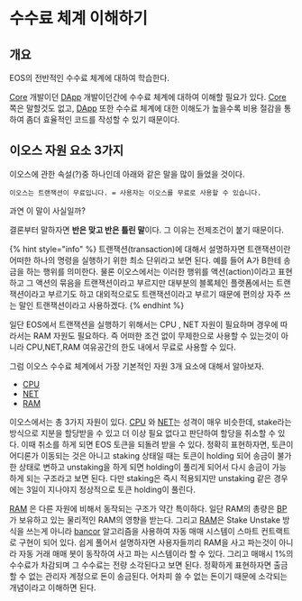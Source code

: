 # 수수료 체계 이해하기

## 개요

EOS의 전반적인 수수료 체계에 대하여 학습한다.

[Core](../../../keywords/c/core.md) 개발이던 [DApp](../../../keywords/d/dapp.md) 개발이던간에 수수료 체계에 대하여 이해할 필요가 있다. [Core](../../../keywords/c/core.md) 쪽은 말할것도 없고, [DApp](../../../keywords/d/dapp.md) 또한 수수료 체계에 대한 이해도가 높을수록 비용 절감을 통하여 좀더 효율적인 코드를 작성할 수 있기 때문이다.

## 이오스 자원 요소 3가지

이오스에 관한 속설\(?\)중 하나인데 아래와 같은 말을 많이 들었을 것이다.

```text
이오스는 트랜잭션이 무료입니다. = 사용자는 이오스를 무료로 사용할 수 있습니다.
```

과연 이 말이 사실일까?

결론부터 말하자면 **반은 맞고 반은 틀린 말**이다. 그 이유는 전제조건이 붙기 때문이다.

{% hint style="info" %}
트랜잭션\(transaction\)에 대해서 설명하자면 트랜잭션이란 어떠한 하나의 명령을 실행하기 위한 최소 단위라고 보면 된다. 예를 들어 A가 B한테 송금을 하는 행위를 의미한다. 물론 이오스에서는 이러한 행위를 액션\(action\)이라고 표현하고 그 액션의 묶음을 트랜잭션이라고 부르지만 대부분의 블록체인 플랫폼에서는 트랜잭션이라고 부르기도 하고 대외적으로도 트랜잭션이라고 부르기 때문에 편의상 자주 쓰는 말인 트랜잭션이라고 사용하겠다.
{% endhint %}

일단 EOS에서 트랜잭션을 실행하기 위해서는 CPU , NET 자원이 필요하며 경우에 따라서는 RAM 자원도 필요하다. 즉 어떠한 조건 없이 무제한으로 사용할 수 있는것이 아니라 CPU,NET,RAM 여유공간의 한도 내에서 무료로 사용할 수 있다.

그럼 이오스 수수료 체계에서 가장 기본적인 자원 3개 요소에 대해서 알아보자.

* [CPU](../../../keywords/c/cpu.md)
* [NET](../../../keywords/n/net.md)
* [RAM](../../../keywords/r/ram.md)

이오스에서는 총 3가지 자원이 있다. [CPU](../../../keywords/c/cpu.md) 와 [NET](../../../keywords/n/net.md)는 성격이 매우 비슷한데, stake라는 방식으로 지분을 할당받을 수 있고 더 이상 필요 없다고 판단하여 할당을 취소할 수 있다. 이때 취소를 하게 되면 EOS 토큰을 되돌려 받을 수 있다. 정확히 표현하자면, 토큰이 어디론가 이동되는 것은 아니고 staking 상태일 때는 토큰이 holding 되어 송금이 불가한 상태로 변하고 unstaking을 하게 되면 holding이 풀리게 되어서 다시 송금이 가능하게 되는 구조라고 보면 된다. 다만 staking은 즉시 적용되지만 unstaking 같은 경우에는 3일이 지나야지 정상적으로 토큰 holding이 풀린다.

[RAM](../../../keywords/r/ram.md) 은 다른 자원에 비해서 동작되는 구조가 약간 특이하다. 일단 RAM의 총량은 [BP](../../../keywords/b/bp.md) 가 보유하고 있는 물리적인 RAM의 영향을 받는다. 그리고 [RAM](../../../keywords/r/ram.md)은 Stake Unstake 방식을 쓰는게 아니라 [bancor](../../../keywords/b/bancor.md) 알고리즘을 사용하여 자동 매매 시스템이 스마트 컨트랙트로 구현이 되어 있다. 쉽게 풀어서 설명하자면 사용자들끼리 RAM을 사고 파는것이 아니라 자동 거래 매매 봇이 동작하여 사고 파는 시스템이라 할 수 있다. 그리고 매매시 1%의 수수료가 차감되며 그 수수료는 전량 소각된다고 보면 된다. 정확하게 표현하자면 출금할 수 없는 관리자 계정으로 돈이 송금된다. 어차피 쓸 수 없는 돈이기 때문에 소각되는 개념이라고 이해하면 된다.

